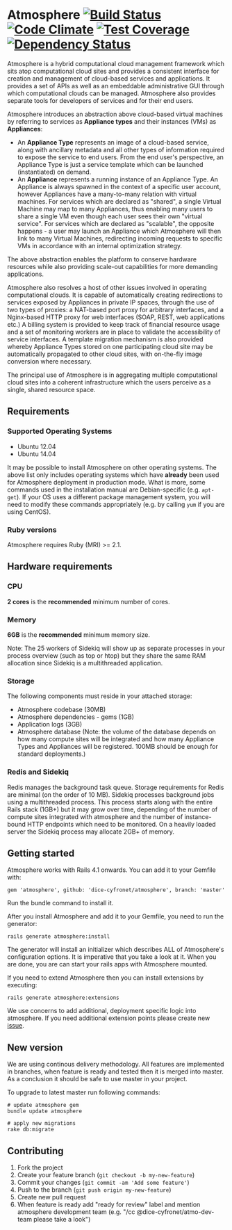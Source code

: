 # Atmosphere [![Build Status](https://travis-ci.org/dice-cyfronet/atmosphere.svg)](https://travis-ci.org/dice-cyfronet/atmosphere) [![Code Climate](https://codeclimate.com/github/dice-cyfronet/atmosphere/badges/gpa.svg)](https://codeclimate.com/github/dice-cyfronet/atmosphere) [![Test Coverage](https://codeclimate.com/github/dice-cyfronet/atmosphere/badges/coverage.svg)](https://codeclimate.com/github/dice-cyfronet/atmosphere) [![Dependency Status](https://gemnasium.com/dice-cyfronet/atmosphere.svg)](https://gemnasium.com/dice-cyfronet/atmosphere)

Atmosphere is a hybrid computational cloud management framework which sits atop computational cloud sites and provides a consistent interface for creation and management of cloud-based services and applications. It provides a set of APIs as well as an embeddable administrative GUI through which computational clouds can be managed. Atmosphere also provides separate tools for developers of services and for their end users.

Atmosphere introduces an abstraction above cloud-based virtual machines by referring to services as **Appliance types** and their instances (VMs) as **Appliances**:

- An **Appliance Type** represents an image of a cloud-based service, along with ancillary metadata and all other types of information required to expose the service to end users. From the end user's perspective, an Appliance Type is just a service template which can be launched (instantiated) on demand.
- An **Appliance** represents a running instance of an Appliance Type. An Appliance is always spawned in the context of a specific user account, however Appliances have a many-to-many relation with virtual machines. For services which are declared as "shared", a single Virtual Machine may map to many Appliances, thus enabling many users to share a single VM even though each user sees their own "virtual service". For services which are declared as "scalable", the opposite happens - a user may launch an Appliance which Atmosphere will then link to many Virtual Machines, redirecting incoming requests to specific VMs in accordance with an internal optimization strategy.

The above abstraction enables the platform to conserve hardware resources while also providing scale-out capabilities for more demanding applications.

Atmosphere also resolves a host of other issues involved in operating computational clouds. It is capable of automatically creating redirections to services exposed by Appliances in private IP spaces, through the use of two types of proxies: a NAT-based port proxy for arbitrary interfaces, and a Nginx-based HTTP proxy for web interfaces (SOAP, REST, web applications etc.) A billing system is provided to keep track of financial resource usage and a set of monitoring workers are in place to validate the accessibility of service interfaces. A template migration mechanism is also provided whereby Appliance Types stored on one participating cloud site may be automatically propagated to other cloud sites, with on-the-fly image conversion where necessary.

The principal use of Atmosphere is in aggregating multiple computational cloud sites into a coherent infrastructure which the users perceive as a single, shared resource space.

## Requirements

### Supported Operating Systems

- Ubuntu 12.04
- Ubuntu 14.04

It may be possible to install Atmosphere on other operating systems. The above list only includes
operating systems which have **already** been used for Atmosphere deployment in production mode. What is more,
some commands used in the installation manual are Debian-specific (e.g. `apt-get`). If your OS uses a different
package management system, you will need to modify these commands appropriately (e.g. by calling `yum` if you are using CentOS).

### Ruby versions

Atmosphere requires Ruby (MRI) >= 2.1.

## Hardware requirements

### CPU

**2 cores** is the **recommended** minimum number of cores.

### Memory

**6GB** is the **recommended** minimum memory size.

Note: The 25 workers of Sidekiq will show up as separate processes in your process overview (such as top or htop) but they share the same RAM allocation since Sidekiq is a multithreaded application.

### Storage

The following components must reside in your attached storage:

- Atmosphere codebase (30MB)
- Atmosphere dependencies - gems (1GB)
- Application logs (3GB)
- Atmosphere database (Note: the volume of the database depends on how many compute sites
will be integrated and how many Appliance Types and Appliances will be
registered. 100MB should be enough for standard deployments.)

### Redis and Sidekiq

Redis manages the background task queue. Storage requirements for Redis are minimal (on the order of 10 MB).
Sidekiq processes background jobs using a multithreaded process. This process starts along with the entire Rails stack (1GB+) but it may grow over time,
depending of the number of compute sites integrated with atmosphere and the number of instance-bound HTTP endpoints which
need to be monitored. On a heavily loaded server the Sidekiq process may allocate 2GB+ of memory.

## Getting started

Atmosphere works with Rails 4.1 onwards. You can add it to your Gemfile with:

```
gem 'atmosphere', github: 'dice-cyfronet/atmosphere', branch: 'master'
```

Run the bundle command to install it.

After you install Atmosphere and add it to your Gemfile, you need to run the generator:

```
rails generate atmosphere:install
```

The generator will install an initializer which describes ALL of Atmosphere's configuration options. It is imperative that you take a look at it. When you are done, you are can start your rails apps with Atmosphere mounted.

If you need to extend Atmosphere then you can install extensions by executing:

```
rails generate atmosphere:extensions
```

We use concerns to add additional, deployment specific logic into atmosphere.
If you need additional extension points please create new
[issue](https://github.com/dice-cyfronet/atmosphere/issues/new).

## New version

We are using continous delivery methodology. All features are implemented in
branches, when feature is ready and tested then it is merged into master. As a
conclusion it should be safe to use master in your project.

To upgrade to latest master run following commands:

```
# update atmosphere gem
bundle update atmosphere

# apply new migrations
rake db:migrate
```

## Contributing

1. Fork the project
2. Create your feature branch (`git checkout -b my-new-feature`)
3. Commit your changes (`git commit -am 'Add some feature'`)
4. Push to the branch (`git push origin my-new-feature`)
5. Create new pull request
6. When feature is ready add "ready for review" label and mention atmosphere
   development team (e.g. "/cc @dice-cyfronet/atmo-dev-team please take a look")
